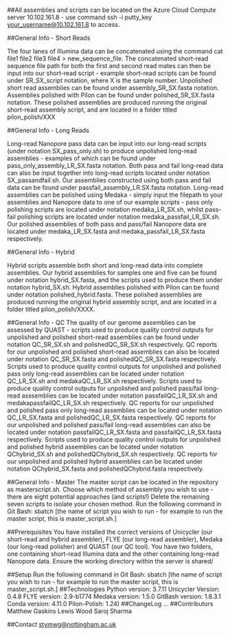 ##All assemblies and scripts can be located on the Azure Cloud Compute server 10.102.161.8 - use command ssh -i putty_key your_username@10.102.161.8 to access.

##General Info - Short Reads

The four lanes of Illumina data can be concatenated using the command cat file1 file2 file3 file4 > new_sequence_file.
The concatenated short-read sequence file path for both the first and second read mates can then be input into our short-read script - example short-read scripts can be found under SR_SX_script notation, where X is the sample number.
Unpolished short read assemblies can be found under assembly_SR_SX.fasta notation. Assemblies polished with Pilon can be found under polished_SR_SX.fasta notation. These polished assemblies are produced running the original short-read assembly script, and are located in a folder titled pilon_polish/XXX

##General Info - Long Reads

Long-read Nanopore pass data can be input into our long-read scripts (under notation SX_pass_only.sh) to produce unpolished long-read assemblies - examples of which can be found under pass_only_assembly_LR_SX.fasta notation. 
Both pass and fail long-read data can also be input together into long-read scripts located under notation SX_passandfail.sh.
Our assemblies constructed using both pass and fail data can be found under passfail_assembly_LR.SX.fasta notation.
Long-read assemblies can be polished using Medaka - simply input the filepath to your assemblies and Nanopore data to one of our example scripts - pass only polishing scripts are located under notation medaka_LR_SX.sh, whilst pass-fail polishing scripts are located under notation medaka_passfail_LR_SX.sh.
Our polished assemblies of both pass and pass/fail Nanopore data are located under medaka_LR_SX.fasta and medaka_passfail_LR_SX.fasta respectively.

##General Info - Hybrid

Hybrid scripts assemble both short and long-read data into complete assemblies. Our hybrid assemblies for samples one and five can be found under notation hybrid_SX.fasta, and the scripts used to produce them under notation hybrid_SX.sh. Hybrid assemblies polished with Pilon can be found under notation polished_hybrid.fasta. These polished assemblies are produced running the original hybrid assembly script, and are located in a folder titled pilon_polish/XXXX. 

##General Info - QC
The quality of our genome assemblies can be assessed by QUAST - scripts used to produce quality control outputs for unpolished and polished short-read assemblies can be found under notation QC_SR_SX.sh and polishedQC_SR_SX.sh respectively.
QC reports for our unpolished and polished short-read assemblies can also be located under notation QC_SR_SX.fasta and polishedQC_SR_SX.fasta respectively.
Scripts used to produce quality control outputs for unpolished and polished pass only long-read assemblies can be located under notation QC_LR_SX.sh and medakaQC_LR_SX.sh respectively.
Scripts used to produce quality control outputs for unpolished and polished pass/fail long-read asssemblies can be located under notation passfailQC_LR_SX.sh and medakapassfailQC_LR_SX.sh respectively.
QC reports for our unpolished and polished pass only long-read assemblies can be located under notation QC_LR_SX.fasta and polishedQC_LR_SX.fasta respectively.
QC reports for our unpolished and polished pass/fail long-read assemblies can also be located under notation passfailQC_LR_SX.fasta and passfailQC_LR_SX.fasta respectively.
Scripts used to produce quality control outputs for unpolished and polished hybrid assemblies can be located under notation QChybrid_SX.sh and polishedQChybrid_SX.sh respectively.
QC reports for our unpolished and polished hybrid assemblies can be located under notation QChybrid_SX.fasta and polishedQChybrid.fasta respectively.

##General Info - Master
The master script can be located in the repository as masterscript.sh.
Choose which method of assembly you wish to use - there are eight potential approaches (and scripts!)
Delete the remaining seven scripts to isolate your chosen method.
Run the following command in Git Bash: sbatch [the name of script you wish to run - for example to run the master script, this is master_script.sh.]

##Prerequisites You have installed the correct versions of Unicycler (our short-read and hybrid assembler), FLYE (our long-read assembler), Medaka (our long-read polisher) and QUAST (our QC tool). You have two folders, one containing short-read Illumina data and the other containing long-read Nanopore data. Ensure the working directory within the server is shared/

##Setup Run the following command in Git Bash: sbatch [the name of script you wish to run - for example to run the master script, this is master_script.sh.] ##Technologies Python version: 3.7.11 Unicycler Version: 0.4.8 FLYE version: 2.9-b1774 Medaka version: 1.5.0 GitBash version: 1.8.3.1 Conda version: 4.11.0 Pilon-Polish: 1.24) ##ChangeLog ... ##Contributors Matthew Gaskins Lewis Wood Saroj Sharma

##Contact stymwg@nottingham.ac.uk
